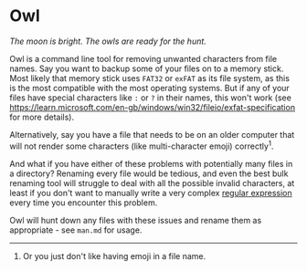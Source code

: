 # Owl

*The moon is bright. The owls are ready for the hunt.*

Owl is a command line tool for removing unwanted characters from file names.
Say you want to backup some of your files on to a memory stick. Most likely 
that memory stick uses `FAT32` or `exFAT` as its file system, as this is the 
most compatible with the most operating systems. But if any of your files 
have special characters like `:` or `?` in their names, this won't work (see 
<https://learn.microsoft.com/en-gb/windows/win32/fileio/exfat-specification> 
for more details).

Alternatively, say you have a file that needs to be on an older computer 
that will not render some characters (like multi-character emoji) 
correctly<sup>1</sup>.

And what if you have either of these problems with potentially many files in 
a directory? Renaming every file would be tedious, and even the best bulk 
renaming tool will struggle to deal with all the possible invalid 
characters, at least if you don't want to manually write a very complex 
[regular expression](https://en.wikipedia.org/wiki/Regular_expression) every 
time you encounter this problem.

Owl will hunt down any files with these issues and rename them as 
appropriate - see `man.md` for usage.


---

1. Or you just don't like having emoji in a file name.

